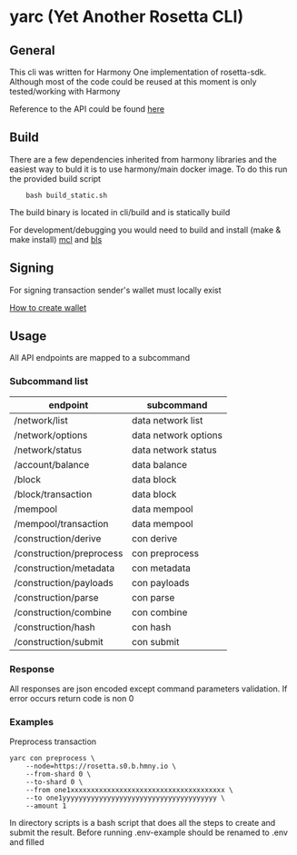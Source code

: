 # yarc (Yet Another Rosetta CLI)

## General

This cli was written for Harmony One implementation of rosetta-sdk. Although most of the code could be reused at this moment is only tested/working with Harmony

Reference to the API could be found [here](https://api.hmny.io/#9a6b2616-11bb-4f28-a851-ac554456c571)

## Build

There are a few dependencies inherited from harmony libraries and the easiest way to buld it is to use harmony/main docker image. To do this run the provided build script
```
    bash build_static.sh
```
The build binary is located in cli/build and is statically build

For development/debugging you would need to build and install (make & make install) [mcl](https://github.com/harmony-one/mcl)
 and [bls](https://github.com/harmony-one/bls)
    
## Signing
For signing transaction sender's wallet must locally exist

[How to create wallet](https://docs.harmony.one/home/network/wallets/harmony-cli/create-import-wallet)

## Usage

All API endpoints are mapped to a subcommand

### Subcommand list

|endpoint|subcommand |
|---|---|
|/network/list| data network list|
|/network/options| data network options|
|/network/status| data network status|
|/account/balance | data balance |
|/block | data block |
|/block/transaction | data block |
|/mempool | data mempool |
|/mempool/transaction| data mempool |
|/construction/derive| con derive |
|/construction/preprocess| con preprocess |
|/construction/metadata| con metadata |
|/construction/payloads| con payloads |
|/construction/parse | con parse |
|/construction/combine| con combine |
|/construction/hash| con hash |
|/construction/submit| con submit |

### Response

All responses are json encoded except command parameters validation. If error occurs return code is non 0

### Examples 

Preprocess transaction
```
yarc con preprocess \
    --node=https://rosetta.s0.b.hmny.io \
    --from-shard 0 \
    --to-shard 0 \
    --from one1xxxxxxxxxxxxxxxxxxxxxxxxxxxxxxxxxxxxxx \
    --to one1yyyyyyyyyyyyyyyyyyyyyyyyyyyyyyyyyyyyyy \
    --amount 1
```

In directory scripts is a bash script that does all the steps to create and submit the result. Before running .env-example should be renamed to .env and filled
